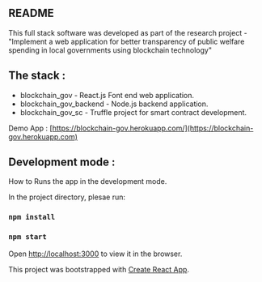 ## README

This full stack software was developed as part of the research project -  "Implement a web application for better transparency of public welfare
spending in local governments using blockchain technology" 

## The stack :
 * blockchain_gov - React.js Font end web application.
 * blockchain_gov_backend - Node.js backend application.
 * blockchain_gov_sc - Truffle project for smart contract development.

Demo App :  [https://blockchain-gov.herokuapp.com/](https://blockchain-gov.herokuapp.com)


## Development mode :

How to Runs the app in the development mode.

In the project directory, plesae run:

### `npm install`
### `npm start`

Open [http://localhost:3000](http://localhost:3000) to view it in the browser.

This project was bootstrapped with [Create React App](https://github.com/facebookincubator/create-react-app).